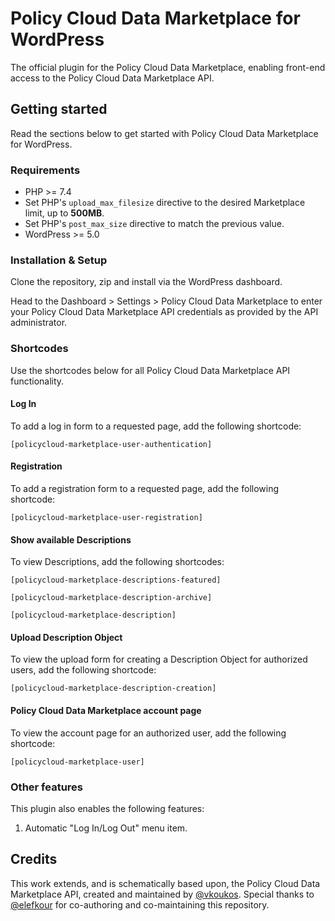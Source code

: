 # Policy Cloud Data Marketplace for WordPress

The official plugin for the Policy Cloud Data Marketplace, enabling front-end access to the Policy Cloud Data Marketplace API.

## Getting started

Read the sections below to get started with Policy Cloud Data Marketplace for WordPress.

### Requirements

- PHP >= 7.4
- Set PHP's `upload_max_filesize` directive to the desired Marketplace limit, up to **500MB**.
- Set PHP's `post_max_size` directive to match the previous value.
- WordPress >= 5.0

### Installation & Setup

Clone the repository, zip and install via the WordPress dashboard.

Head to the Dashboard > Settings > Policy Cloud Data Marketplace to enter your Policy Cloud Data Marketplace API credentials as provided by the API administrator.

### Shortcodes

Use the shortcodes below for all Policy Cloud Data Marketplace API functionality.

#### Log In

To add a log in form to a requested page, add the following shortcode:

`[policycloud-marketplace-user-authentication]`

#### Registration

To add a registration form to a requested page, add the following shortcode:

`[policycloud-marketplace-user-registration]`

#### Show available Descriptions

To view Descriptions, add the following shortcodes:

`[policycloud-marketplace-descriptions-featured]`

`[policycloud-marketplace-description-archive]`

`[policycloud-marketplace-description]`

#### Upload Description Object

To view the upload form for creating a Description Object for authorized users, add the following shortcode:

`[policycloud-marketplace-description-creation]`

#### Policy Cloud Data Marketplace account page

To view the account page for an authorized user, add the following shortcode:

`[policycloud-marketplace-user]`

### Other features

This plugin also enables the following features:

1. Automatic "Log In/Log Out" menu item.

## Credits

This work extends, and is schematically based upon, the Policy Cloud Data Marketplace API, created and maintained by [@vkoukos](https://github.com/vkoukos). Special thanks to [@elefkour](https://github.com/elefkour) for co-authoring and co-maintaining this repository.
